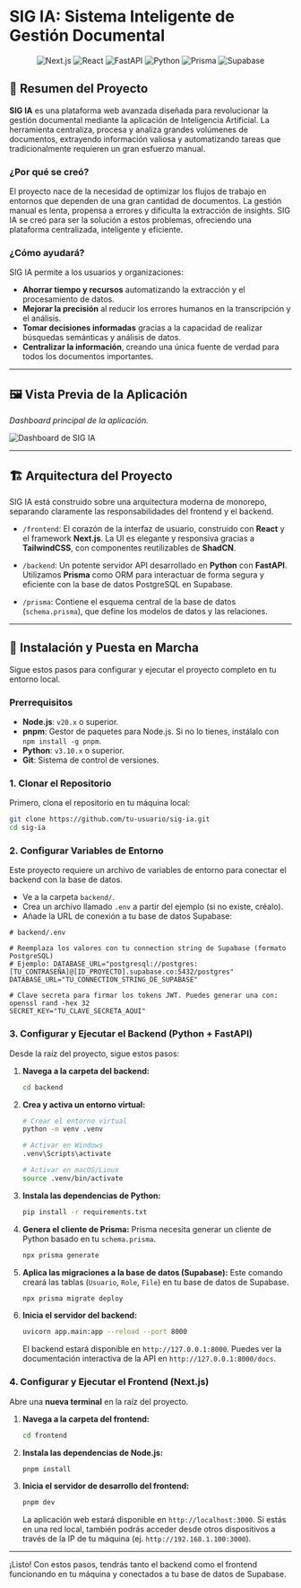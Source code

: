 
# SIG IA: Sistema Inteligente de Gestión Documental

<p align="center">
  <img src="https://img.shields.io/badge/Next.js-000000?style=for-the-badge&logo=nextdotjs&logoColor=white" alt="Next.js">
  <img src="https://img.shields.io/badge/React-61DAFB?style=for-the-badge&logo=react&logoColor=black" alt="React">
  <img src="https://img.shields.io/badge/FastAPI-009688?style=for-the-badge&logo=fastapi&logoColor=white" alt="FastAPI">
  <img src="https://img.shields.io/badge/Python-3776AB?style=for-the-badge&logo=python&logoColor=white" alt="Python">
  <img src="https://img.shields.io/badge/Prisma-3982CE?style=for-the-badge&logo=prisma&logoColor=white" alt="Prisma">
  <img src="https://img.shields.io/badge/Supabase-3FCF8E?style=for-the-badge&logo=supabase&logoColor=white" alt="Supabase">
</p>

## 📜 Resumen del Proyecto

**SIG IA** es una plataforma web avanzada diseñada para revolucionar la gestión documental mediante la aplicación de Inteligencia Artificial. La herramienta centraliza, procesa y analiza grandes volúmenes de documentos, extrayendo información valiosa y automatizando tareas que tradicionalmente requieren un gran esfuerzo manual.

### ¿Por qué se creó?

El proyecto nace de la necesidad de optimizar los flujos de trabajo en entornos que dependen de una gran cantidad de documentos. La gestión manual es lenta, propensa a errores y dificulta la extracción de insights. SIG IA se creó para ser la solución a estos problemas, ofreciendo una plataforma centralizada, inteligente y eficiente.

### ¿Cómo ayudará?

SIG IA permite a los usuarios y organizaciones:
- **Ahorrar tiempo y recursos** automatizando la extracción y el procesamiento de datos.
- **Mejorar la precisión** al reducir los errores humanos en la transcripción y el análisis.
- **Tomar decisiones informadas** gracias a la capacidad de realizar búsquedas semánticas y análisis de datos.
- **Centralizar la información**, creando una única fuente de verdad para todos los documentos importantes.

---

## 🖼️ Vista Previa de la Aplicación

*Dashboard principal de la aplicación.*

![Dashboard de SIG IA](https://placehold.co/800x450/121212/E0E0E0?text=Vista+Previa+del+Dashboard)

---

## 🏗️ Arquitectura del Proyecto

SIG IA está construido sobre una arquitectura moderna de monorepo, separando claramente las responsabilidades del frontend y el backend.

-   `/frontend`: El corazón de la interfaz de usuario, construido con **React** y el framework **Next.js**. La UI es elegante y responsiva gracias a **TailwindCSS**, con componentes reutilizables de **ShadCN**.

-   `/backend`: Un potente servidor API desarrollado en **Python** con **FastAPI**. Utilizamos **Prisma** como ORM para interactuar de forma segura y eficiente con la base de datos PostgreSQL en Supabase.

-   `/prisma`: Contiene el esquema central de la base de datos (`schema.prisma`), que define los modelos de datos y las relaciones.

---

## 🚀 Instalación y Puesta en Marcha

Sigue estos pasos para configurar y ejecutar el proyecto completo en tu entorno local.

### Prerrequisitos

-   **Node.js**: `v20.x` o superior.
-   **pnpm**: Gestor de paquetes para Node.js. Si no lo tienes, instálalo con `npm install -g pnpm`.
-   **Python**: `v3.10.x` o superior.
-   **Git**: Sistema de control de versiones.

### 1. Clonar el Repositorio

Primero, clona el repositorio en tu máquina local:
```bash
git clone https://github.com/tu-usuario/sig-ia.git
cd sig-ia
```

### 2. Configurar Variables de Entorno

Este proyecto requiere un archivo de variables de entorno para conectar el backend con la base de datos.

-   Ve a la carpeta `backend/`.
-   Crea un archivo llamado `.env` a partir del ejemplo (si no existe, créalo).
-   Añade la URL de conexión a tu base de datos Supabase:

```env
# backend/.env

# Reemplaza los valores con tu connection string de Supabase (formato PostgreSQL)
# Ejemplo: DATABASE_URL="postgresql://postgres:[TU_CONTRASEÑA]@[ID_PROYECTO].supabase.co:5432/postgres"
DATABASE_URL="TU_CONNECTION_STRING_DE_SUPABASE"

# Clave secreta para firmar los tokens JWT. Puedes generar una con: openssl rand -hex 32
SECRET_KEY="TU_CLAVE_SECRETA_AQUI"
```

### 3. Configurar y Ejecutar el Backend (Python + FastAPI)

Desde la raíz del proyecto, sigue estos pasos:

1.  **Navega a la carpeta del backend:**
    ```bash
    cd backend
    ```

2.  **Crea y activa un entorno virtual:**
    ```bash
    # Crear el entorno virtual
    python -m venv .venv

    # Activar en Windows
    .venv\Scripts\activate

    # Activar en macOS/Linux
    source .venv/bin/activate
    ```

3.  **Instala las dependencias de Python:**
    ```bash
    pip install -r requirements.txt
    ```

4.  **Genera el cliente de Prisma:**
    Prisma necesita generar un cliente de Python basado en tu `schema.prisma`.
    ```bash
    npx prisma generate
    ```

5.  **Aplica las migraciones a la base de datos (Supabase):**
    Este comando creará las tablas (`Usuario`, `Role`, `File`) en tu base de datos de Supabase.
    ```bash
    npx prisma migrate deploy
    ```

6.  **Inicia el servidor del backend:**
    ```bash
    uvicorn app.main:app --reload --port 8000
    ```
    El backend estará disponible en `http://127.0.0.1:8000`. Puedes ver la documentación interactiva de la API en `http://127.0.0.1:8000/docs`.

### 4. Configurar y Ejecutar el Frontend (Next.js)

Abre una **nueva terminal** en la raíz del proyecto.

1.  **Navega a la carpeta del frontend:**
    ```bash
    cd frontend
    ```

2.  **Instala las dependencias de Node.js:**
    ```bash
    pnpm install
    ```

3.  **Inicia el servidor de desarrollo del frontend:**
    ```bash
    pnpm dev
    ```
    La aplicación web estará disponible en `http://localhost:3000`. Si estás en una red local, también podrás acceder desde otros dispositivos a través de la IP de tu máquina (ej. `http://192.168.1.100:3000`).

---

¡Listo! Con estos pasos, tendrás tanto el backend como el frontend funcionando en tu máquina y conectados a tu base de datos de Supabase.
